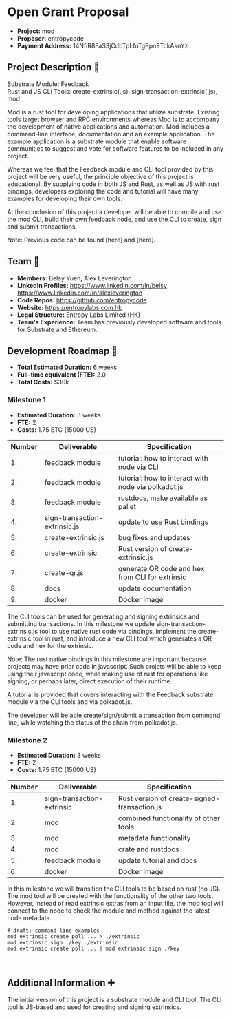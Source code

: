 # Open Grant Proposal

* **Project:** mod
* **Proposer:** entropycode
* **Payment Address:** 14NfiR8FaS3jCdbTpLfoTgPpn9TckAsnYz

## Project Description :page_facing_up: 

Substrate Module: Feedback  
Rust and JS CLI Tools: create-extrinsic(.js), sign-transaction-extrinsic(.js), mod

Mod is a rust tool for developing applications that utilize substrate. Existing tools target browser and RPC environments whereas Mod is to accompany the development of native applications and automation. Mod includes a command-line interface, documentation and an example application. The example application is a substrate module that enable software communities to suggest and vote for software features to be included in any project.

Whereas we feel that the Feedback module and CLI tool provided by this project will be very useful, the principle objective of this project is educational. By supplying code in both JS and Rust, as well as JS with rust bindings, developers exploring the code and tutorial will have many examples for developing their own tools.

At the conclusion of this project a developer will be able to compile and use the mod CLI, build their own feedback node, and use the CLI to create, sign and submit transactions.

Note: Previous code can be found [here] and [here].

## Team :busts_in_silhouette:

* **Members:** Belsy Yuen, Alex Leverington
* **LinkedIn Profiles:** https://www.linkedin.com/in/belsy https://www.linkedin.com/in/alexleverington
* **Code Repos:** https://github.com/entropycode
* **Website:**	https://entropylabs.com.hk
* **Legal Structure:** Entropy Labs Limited (HK)
* **Team's Experience:** Team has previously developed software and tools for Substrate and Ethereum.

## Development Roadmap :nut_and_bolt: 

* **Total Estimated Duration:** 6 weeks
* **Full-time equivalent (FTE):**  2.0
* **Total Costs:** $30k

### Milestone 1

* **Estimated Duration:** 3 weeks
* **FTE:**  2
* **Costs:** 1.75 BTC (15000 US)

| Number | Deliverable | Specification | 
| ------------- | ------------- | ------------- |
| 1. | feedback module | tutorial: how to interact with node via CLI |
| 2. | feedback module | tutorial: how to interact with node via polkadot.js |
| 3. | feedback module | rustdocs, make available as pallet |
| 4. | sign-transaction-extrinsic.js | update to use Rust bindings |
| 5. | create-extrinsic.js | bug fixes and updates |
| 6. | create-extrinsic | Rust version of create-extrinsic.js |
| 7. | create-qr.js | generate QR code and hex from CLI for extrinsic |
| 8. | docs | update documentation |
| 9. | docker | Docker image |

The CLI tools can be used for generating and signing extrinsics and submitting transactions. In this milestone we update sign-transaction-extrinsic.js tool to use native rust code via bindings, implement the create-extrinsic tool in rust, and introduce a new CLI tool which generates a QR code and hex for the extrinsic.

Note: The rust native bindings in this milestone are important because projects may have prior code in javascript. Such projets will be able to keep using their javascript code, while making use of rust for operations like signing, or perhaps later, direct execution of their runtime.

A tutorial is provided that covers interacting with the Feedback substrate module via the CLI tools and via polkadot.js.

The developer will be able create/sign/submit a transaction from command line, while watching the status of the chain from polkadot.js.

### Milestone 2

* **Estimated Duration:** 3 weeks
* **FTE:**  2
* **Costs:** 1.75 BTC (15000 US)

| Number | Deliverable | Specification | 
| ------------- | ------------- | ------------- |
| 1. | sign-transaction-extrinsic | Rust version of create-signed-transaction.js |
| 2. | mod | combined functionality of other tools |
| 3. | mod | metadata functionality |
| 4. | mod | crate and rustdocs |
| 5. | feedback module | update tutorial and docs |
| 6. | docker | Docker image |

In this milestone we will transition the CLI tools to be based on rust (no JS). The mod tool will be created with the functionality of the other two tools. However, instead of read extrinsic extras from an input file, the mod tool will connect to the node to check the module and method against the latest node metadata.

```
# draft; command line examples
mod extrinsic create poll ... > ./extrinsic
mod extrinsic sign ./key ./extrinsic
mod extrinsic create poll ... | mod extrinsic sign ./key
```
 
## Additional Information :heavy_plus_sign: 

The initial version of this project is a substrate module and CLI tool. The CLI tool is JS-based and used for creating and signing extrinsics.
